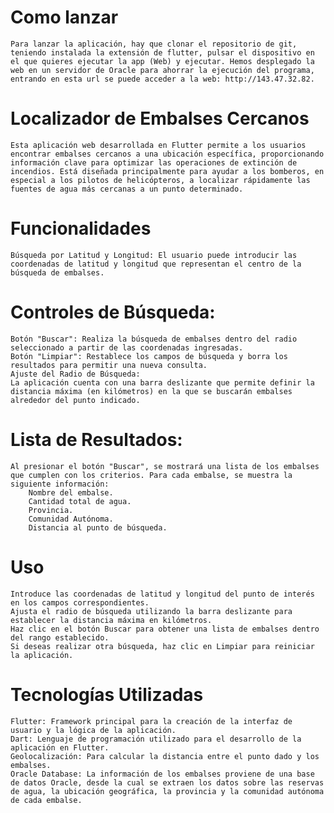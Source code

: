 # Como lanzar
    Para lanzar la aplicación, hay que clonar el repositorio de git, teniendo instalada la extensión de flutter, pulsar el dispositivo en el que quieres ejecutar la app (Web) y ejecutar. Hemos desplegado la web en un servidor de Oracle para ahorrar la ejecución del programa, entrando en esta url se puede acceder a la web: http://143.47.32.82.

# Localizador de Embalses Cercanos

    Esta aplicación web desarrollada en Flutter permite a los usuarios encontrar embalses cercanos a una ubicación específica, proporcionando información clave para optimizar las operaciones de extinción de incendios. Está diseñada principalmente para ayudar a los bomberos, en especial a los pilotos de helicópteros, a localizar rápidamente las fuentes de agua más cercanas a un punto determinado.

# Funcionalidades

    Búsqueda por Latitud y Longitud: El usuario puede introducir las coordenadas de latitud y longitud que representan el centro de la búsqueda de embalses.

# Controles de Búsqueda:

    Botón "Buscar": Realiza la búsqueda de embalses dentro del radio seleccionado a partir de las coordenadas ingresadas.
    Botón "Limpiar": Restablece los campos de búsqueda y borra los resultados para permitir una nueva consulta.
    Ajuste del Radio de Búsqueda:
    La aplicación cuenta con una barra deslizante que permite definir la distancia máxima (en kilómetros) en la que se buscarán embalses alrededor del punto indicado.

# Lista de Resultados:

    Al presionar el botón "Buscar", se mostrará una lista de los embalses que cumplen con los criterios. Para cada embalse, se muestra la siguiente información:
        Nombre del embalse.
        Cantidad total de agua.
        Provincia.
        Comunidad Autónoma.
        Distancia al punto de búsqueda.

# Uso

    Introduce las coordenadas de latitud y longitud del punto de interés en los campos correspondientes.
    Ajusta el radio de búsqueda utilizando la barra deslizante para establecer la distancia máxima en kilómetros.
    Haz clic en el botón Buscar para obtener una lista de embalses dentro del rango establecido.
    Si deseas realizar otra búsqueda, haz clic en Limpiar para reiniciar la aplicación.

# Tecnologías Utilizadas

    Flutter: Framework principal para la creación de la interfaz de usuario y la lógica de la aplicación.
    Dart: Lenguaje de programación utilizado para el desarrollo de la aplicación en Flutter.
    Geolocalización: Para calcular la distancia entre el punto dado y los embalses.
    Oracle Database: La información de los embalses proviene de una base de datos Oracle, desde la cual se extraen los datos sobre las reservas de agua, la ubicación geográfica, la provincia y la comunidad autónoma de cada embalse.